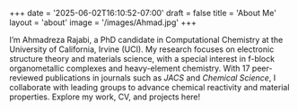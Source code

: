 +++
date = '2025-06-02T16:10:52-07:00'
draft = false
title = 'About Me'
layout = 'about'
image = '/images/Ahmad.jpg'
+++

I’m Ahmadreza Rajabi, a PhD candidate in Computational Chemistry at the University of California, Irvine (UCI). 
My research focuses on electronic structure theory and materials science, with a special interest in f-block organometallic complexes and heavy-element chemistry. 
With 17 peer-reviewed publications in journals such as *JACS* and *Chemical Science*, I collaborate with leading groups to advance chemical reactivity and material properties. Explore my work, CV, and projects here!
